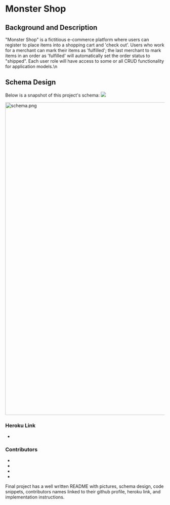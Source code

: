 # Monster Shop

## Background and Description

"Monster Shop" is a fictitious e-commerce platform where users can register to place items into a shopping cart and 'check out'. Users who work for a merchant can mark their items as 'fulfilled'; the last merchant to mark items in an order as 'fulfilled' will automatically set the order status to "shipped". Each user role will have access to some or all CRUD functionality for application models.\n

## Schema Design 
Below is a snapshot of this project's schema:
![](schema.png)

<img width="990" alt="schema.png" src="https://prnt.sc/r8pb4k">

### Heroku Link
 * 

### Contributors
 *
 *
 *
 *

Final project has a well written README with pictures, schema design, code snippets, contributors names linked to their github profile, heroku link, and implementation instructions.

